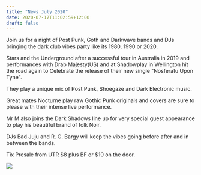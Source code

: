 ```yaml
---
title: "News July 2020"
date: 2020-07-17T11:02:59+12:00
draft: false
---
```


Join us for a night of Post Punk, Goth and Darkwave bands and DJs bringing the dark club vibes party like its 1980, 1990 or 2020.

Stars and the Underground after a successful tour in Australia in 2019 and performances with Drab Majesty(US) 
and at Shadowplay in Wellington hit the road again to Celebrate the release of their new single "Nosferatu Upon Tyne".   

They play a unique mix of Post Punk, Shoegaze and Dark Electronic music.    

Great mates Nocturne play raw Gothic Punk originals and covers are sure to please with their intense live performance. 

Mr M also joins the Dark Shadows line up for very special guest appearance to play his beautiful brand of folk Noir.

DJs Bad Juju and R. G. Bargy will keep the vibes going before after and in between the bands.    

Tix Presale from UTR $8 plus BF or $10 on the door.


![](/images/hamilton.png)


